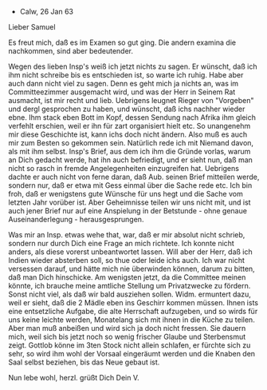 + Calw, 26 Jan 63

Lieber Samuel

Es freut mich, daß es im Examen so gut ging. Die andern examina die nachkommen, sind aber bedeutender.

Wegen des lieben Insp's weiß ich jetzt nichts zu sagen. Er wünscht, daß ich ihm nicht schreibe bis es entschieden ist, so warte ich ruhig. Habe aber auch dann nicht viel zu sagen. Denn es geht mich ja nichts an, was im Committeezimmer ausgemacht wird, und was der Herr in Seinem Rat ausmacht, ist mir recht und lieb. Uebrigens leugnet Rieger von "Vorgeben" und dergl gesprochen zu haben, und wünscht, daß ichs nachher wieder ebne. Ihm stack eben Bott im Kopf, dessen Sendung nach Afrika ihm gleich verfehlt erschien, weil er ihn für zart organisiert hielt etc. So unangenehm mir diese Geschichte ist, kann ichs doch nicht ändern. Also muß es auch mir zum Besten so gekommen sein. Natürlich rede ich mit Niemand davon, als mit ihm selbst. Insp's Brief, aus dem ich ihm die Gründe vorlas, warum an Dich gedacht werde, hat ihn auch befriedigt, und er sieht nun, daß man nicht so rasch in fremde Angelegenheiten einzugreifen hat. Uebrigens dachte er auch nicht von ferne daran, daß Aub. seinen Brief mitteilen werde, sondern nur, daß er etwa mit Gess einmal über die Sache rede etc. Ich bin froh, daß er wenigstens gute Wünsche für uns hegt und die Sache vom letzten Jahr vorüber ist. Aber Geheimnisse teilen wir uns nicht mit, und ist auch jener Brief nur auf eine Anspielung in der Betstunde - ohne genaue Auseinanderlegung - herausgesprungen.

Was mir an Insp. etwas wehe that, war, daß er mir absolut nicht schrieb, sondern nur durch Dich eine Frage an mich richtete. Ich konnte nicht anders, als diese vorerst unbeantwortet lassen. Will aber der Herr, daß ich Indien wieder absterben soll, so thue oder leide ichs auch. Ich war nicht versessen darauf, und hätte mich nie überwinden können, darum zu bitten, daß man Dich hinschicke. Am wenigsten jetzt, da die Committee meinen könnte, ich brauche meine amtliche Stellung um Privatzwecke zu fördern. 
Sonst nicht viel, als daß wir bald ausziehen sollen. Widm. ermuntert dazu, weil er sieht, daß die 2 Mädle eben ins Geschirr kommen müssen. Ihnen ists eine entsetzliche Aufgabe, die alte Herrschaft aufzugeben, und so wirds für uns keine leichte werden, Monatelang sich mit ihnen in die Küche zu teilen. Aber man muß anbeißen und wird sich ja doch nicht fressen. Sie dauern mich, weil sich bis jetzt noch so wenig frischer Glaube und Sterbensmut zeigt. Gottlob könne im 3ten Stock nicht allein schlafen, er fürchte sich zu sehr, so wird ihm wohl der Vorsaal eingeräumt werden und die Knaben den Saal selbst beziehen, bis das Neue gebaut ist.

Nun lebe wohl, herzl. grüßt Dich
 Dein V.

